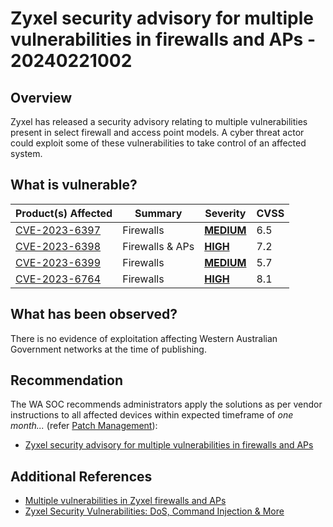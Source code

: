 # Zyxel security advisory for multiple vulnerabilities in firewalls and APs - 20240221002

## Overview
Zyxel has released a security advisory relating to multiple vulnerabilities present in select firewall and access point models. A cyber threat actor could exploit some of these vulnerabilities to take control of an affected system.

## What is vulnerable?

| Product(s) Affected | Summary | Severity     | CVSS |
| ------------------- | ------- | ------------ | ---- |
| [CVE-2023-6397](https://www.cve.org/CVERecord?id=CVE-2023-6397) |  Firewalls       | **[MEDIUM](https://nvd.nist.gov/vuln-metrics/cvss/v3-calculator?name=CVE-2023-6397&vector=AV:A/AC:L/PR:N/UI:N/S:U/C:N/I:N/A:H&version=3.1&source=Zyxel%20Corporation)** | 6.5   |
| [CVE-2023-6398](https://www.cve.org/CVERecord?id=CVE-2023-6398) |  Firewalls & APs | **[HIGH](https://nvd.nist.gov/vuln-metrics/cvss/v3-calculator?name=CVE-2023-6398&vector=AV:N/AC:L/PR:H/UI:N/S:U/C:H/I:H/A:H&version=3.1&source=Zyxel%20Corporation)** | 7.2  |
| [CVE-2023-6399](https://www.cve.org/CVERecord?id=CVE-2023-6399) | Firewalls   | **[MEDIUM](https://nvd.nist.gov/vuln-metrics/cvss/v3-calculator?name=CVE-2023-6399&vector=AV:A/AC:L/PR:L/UI:N/S:U/C:N/I:N/A:H&version=3.1&source=Zyxel%20Corporation)** | 5.7  |
| [CVE-2023-6764](https://www.cve.org/CVERecord?id=CVE-2023-6764) | Firewalls        | **[HIGH](https://nvd.nist.gov/vuln-metrics/cvss/v3-calculator?name=CVE-2023-6764&vector=AV:N/AC:H/PR:N/UI:N/S:U/C:H/I:H/A:H&version=3.1&source=Zyxel%20Corporation)** | 8.1  |


## What has been observed?

There is no evidence of exploitation affecting Western Australian Government networks at the time of publishing.

## Recommendation

The WA SOC recommends administrators apply the solutions as per vendor instructions to all affected devices within expected timeframe of *one month...* (refer [Patch Management](../guidelines/patch-management.md)):

- [Zyxel security advisory for multiple vulnerabilities in firewalls and APs](https://www.zyxel.com/global/en/support/security-advisories/zyxel-security-advisory-for-multiple-vulnerabilities-in-firewalls-and-aps-02-20-2024)

## Additional References
- [Multiple vulnerabilities in Zyxel firewalls and APs](https://www.cybersecurity-help.cz/vdb/SB2024022031)
- [Zyxel Security Vulnerabilities: DoS, Command Injection & More](https://securityonline.info/zyxel-security-vulnerabilities-dos-command-injection-more/)
